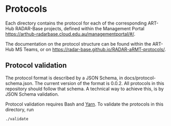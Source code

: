 # Protocols

Each directory contains the protocol for each of the corresponding ART-Hub RADAR-Base projects, defined within the Management Portal <https://arthub-radarbase.cloud.edu.au/managementportal/#/>. 

The documentation on the protocol structure can be found within the ART-Hub MS Teams, or on <https://radar-base.github.io/RADAR-aRMT-protocols/>.


## Protocol validation

The protocol format is described by a JSON Schema, in docs/protocol-schema.json. The current version of the format is 0.0.2. All protocols in this repository should follow that schema. A technical way to achieve this, is by JSON Schema validation.

Protocol validation requires Bash and [Yarn](https://yarnpkg.com/lang/en/docs/install). To validate the protocols in this directory, run
```shell
./validate
```

